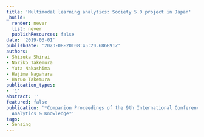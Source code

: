```yaml
---
title: 'Multimodal learning analytics: Society 5.0 project in Japan'
_build:
  render: never
  list: never
  publishResources: false
date: '2019-03-01'
publishDate: '2023-08-20T08:45:20.686891Z'
authors:
- Shizuka Shirai
- Noriko Takemura
- Yuta Nakashima
- Hajime Nagahara
- Haruo Takemura
publication_types:
- '1'
abstract: ''
featured: false
publication: '*Companion Proceedings of the 9th International Conference on Learning
  Analytics & Knowledge*'
tags:
- Sensing
---
```


